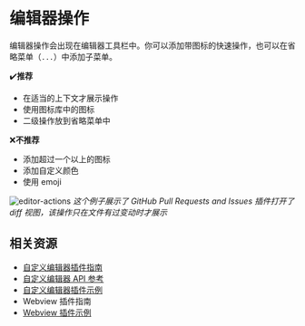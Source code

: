 # 编辑器操作

编辑器操作会出现在编辑器工具栏中。你可以添加带图标的快速操作，也可以在省略菜单（`...`）中添加子菜单。

✔**️推荐**
- 在适当的上下文才展示操作
- 使用图标库中的图标
- 二级操作放到省略菜单中

❌**不推荐**
- 添加超过一个以上的图标
- 添加自定义颜色
- 使用 emoji

![editor-actions](https://code.visualstudio.com/assets/api/ux-guidelines/examples/editor-actions.png)
*这个例子展示了 GitHub Pull Requests and Issues 插件打开了 diff 视图，该操作只在文件有过变动时才展示*

## 相关资源

- [自定义编辑器插件指南](../extension-guides/custom-editors.md)
- [自定义编辑器 API 参考](../references/contribution-points.md#contributescustomeditors)
- [自定义编辑器插件示例](https://github.com/microsoft/vscode-extension-samples/tree/main/custom-editor-sample)
- Webview 插件指南
- [Webview 插件示例](https://github.com/microsoft/vscode-extension-samples/blob/main/webview-sample)